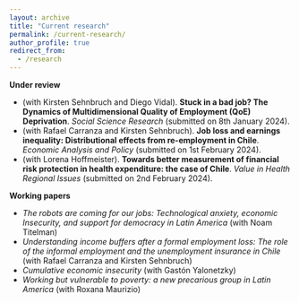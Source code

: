 ```yaml
---
layout: archive
title: "Current research"
permalink: /current-research/
author_profile: true
redirect_from:
  - /research
---
```


__Under review__

- (with Kirsten Sehnbruch and Diego Vidal). __Stuck in a bad job? The Dynamics of Multidimensional Quality of Employment (QoE) Deprivation__. _Social Science Research_ (submitted on 8th January 2024).
- (with Rafael Carranza and Kirsten Sehnbruch). __Job loss and earnings inequality: Distributional effects from re-employment in Chile__. _Economic Analysis and Policy_ (submitted on 1st February 2024).
- (with Lorena Hoffmeister). __Towards better measurement of financial risk protection in health expenditure: the case of Chile__. _Value in Health Regional Issues_ (submitted on 2nd February 2024).


__Working papers__

- _The robots are coming for our jobs: Technological anxiety, economic Insecurity, and support for democracy in Latin America_ (with Noam Titelman)
- _Understanding income buffers after a formal employment loss: The role of the informal employment and the unemployment insurance in Chile_ (with Rafael Carranza and Kirsten Sehnbruch)
- _Cumulative economic insecurity_ (with Gastón Yalonetzky)
- _Working but vulnerable to poverty: a new precarious group in Latin America_ (with Roxana Maurizio)
